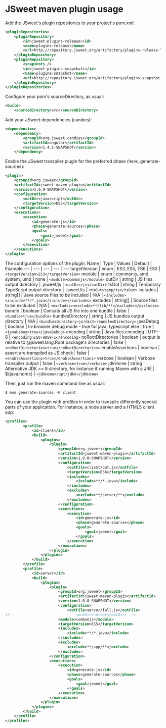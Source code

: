 # JSweet maven plugin usage

Add the JSweet's plugin repositories to your project's pom.xml:
```xml
<pluginRepositories>
	<pluginRepository>
		<id>jsweet-plugins-release</id>
		<name>plugins-release</name>
		<url>http://repository.jsweet.org/artifactory/plugins-release-local</url>
	</pluginRepository>
	<pluginRepository>
		<snapshots />
		<id>jsweet-plugins-snapshots</id>
		<name>plugins-snapshot</name>
		<url>http://repository.jsweet.org/artifactory/plugins-snapshot-local</url>
	</pluginRepository>
</pluginRepositories>
```

Configure your pom's sourceDirectory, as usual:
```xml
<build>
	<sourceDirectory>src</sourceDirectory>
```

Add your JSweet dependencies (candies):
```xml
<dependencies>
	<dependency>
		<groupId>org.jsweet.candies</groupId>
		<artifactId>angular</artifactId>
		<version>1.4.1-SNAPSHOT</version>
	</dependency>
```

Enable the JSweet transpiler plugin for the preferred phase (here, generate-sources):
```xml
<plugin>
	<groupId>org.jsweet</groupId>
	<artifactId>jsweet-maven-plugin</artifactId>
	<version>1.0.0-SNAPSHOT</version>
	<configuration>
		<outDir>javascript</outDir>
		<targetVersion>ES3</targetVersion>
	</configuration>
	<executions>
		<execution>
			<id>generate-js</id>
			<phase>generate-sources</phase>
			<goals>
				<goal>jsweet</goal>
			</goals>
		</execution>
	</executions>
</plugin>
```

The configuration options of the plugin:
Name     |    Type       | Values | Default | Example
--- | --- | --- | --- | --- 
targetVersion | enum | ES3, ES5, ES6 | ES3 | ``` <targetVersion>ES3</targetVersion> ```
module | enum | commonjs, amd, system, umd | none | ```<module>commonjs</module>```
outDir | string | JS files output directory | .jsweet/js | ```<outDir>js</outDir>```
tsOut | string | Temporary TypeScript output directory | .jsweet/ts | ```<tsOut>temp/ts</tsOut>```
includes | string[] | Java source files to be included | N/A | ```<includes><include>**/*.java</include></includes>```
excludes | string[] | Source files to be excluded | N/A | ```<excludes><exclude>**/lib/**</exclude></excludes>```
bundle | boolean | Concats all JS file into one bundle | false |   ```<bundle>true</bundle>```
bundlesDirectory | string | JS bundles output directory | N/A | ```<bundlesDirectory>js/dist</bundlesDirectory>```
javaDebug | boolean | In-browser debug mode - true for java, typescript else | true | ```<javaDebug>true</javaDebug>```
encoding | string | Java files encoding | UTF-8 | ```<encoding>ISO-8859-1</encoding>```
noRootDirectories | boolean | output is relative to @jsweet.lang.Root package's directories | false | ```<noRootDirectories>true</noRootDirectories>```
enableAssertions | boolean | assert are transpiled as JS check | false | ```<enableAssertions>true</enableAssertions>```
verbose | boolean | Verbose transpiler output | false | ```<verbose>true</verbose>```
jdkHome | string | Alternative JDK >= 8 directory, for instance if running Maven with a JRE | ${java.home} | ```<jdkHome>/opt/jdk8</jdkHome>```


Then, just run the maven command line as usual:

```
$ mvn generate-sources -P client
```

You can use the plugin with profiles in order to transpile differently several parts of 
your application. For instance, a node server and a HTML5 client app:
```xml
<profiles>
		<profile>
			<id>client</id>
			<build>
				<plugins>
					<plugin>
						<groupId>org.jsweet</groupId>
						<artifactId>jsweet-maven-plugin</artifactId>
						<version>1.0.0-SNAPSHOT</version>
						<configuration>
							<outFile>client/out.js</outFile>
							<targetVersion>ES6</targetVersion>
							<includes>
								<include>**/*.java</include>
							</includes>
							<excludes>
								<exclude>**/server/**</exclude>
							</excludes>
						</configuration>
						<executions>
							<execution>
								<id>generate-js</id>
								<phase>generate-sources</phase>
								<goals>
									<goal>jsweet</goal>
								</goals>
							</execution>
						</executions>
					</plugin>
				</plugins>
			</build>
		</profile>
		<profile>
			<id>server</id>
			<build>
				<plugins>
					<plugin>
						<groupId>org.jsweet</groupId>
						<artifactId>jsweet-maven-plugin</artifactId>
						<version>1.0.0-SNAPSHOT</version>
						<configuration>
							<outFile>server/full.js</outFile>
<!-- 							<outDir>server</outDir> -->
						<module>commonjs</module>
						<targetVersion>ES5</targetVersion>
						<includes>
							<include>**/*.java</include>
						</includes>
						<excludes>
							<exclude>**/app/**</exclude>
						</excludes>
					</configuration>
					<executions>
						<execution>
							<id>generate-js</id>
							<phase>generate-sources</phase>
							<goals>
								<goal>jsweet</goal>
							</goals>
						</execution>
					</executions>
				</plugin>
			</plugins>
		</build>
	</profile>
</profiles>
```